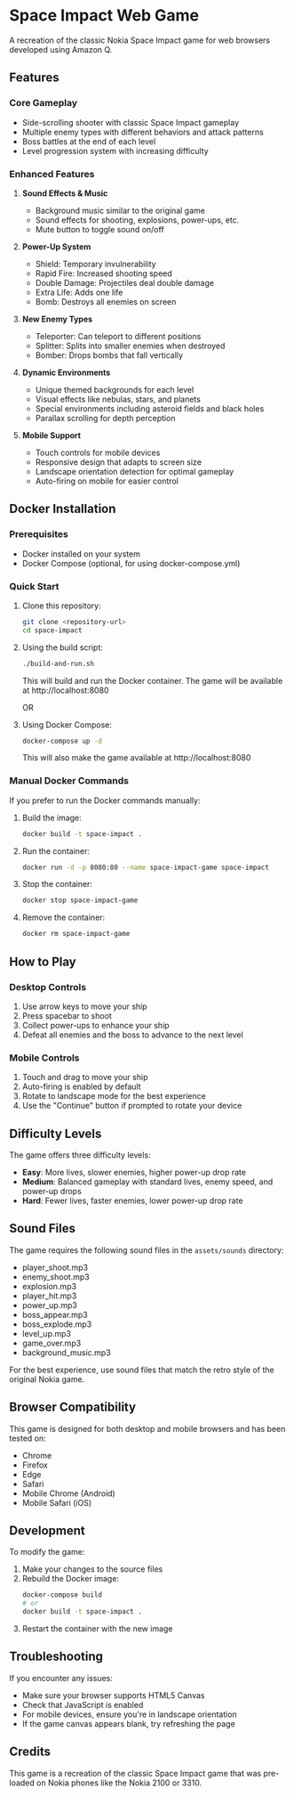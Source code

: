 # Space Impact Web Game

A recreation of the classic Nokia Space Impact game for web browsers developed using Amazon Q.

## Features

### Core Gameplay
- Side-scrolling shooter with classic Space Impact gameplay
- Multiple enemy types with different behaviors and attack patterns
- Boss battles at the end of each level
- Level progression system with increasing difficulty

### Enhanced Features
1. **Sound Effects & Music**
   - Background music similar to the original game
   - Sound effects for shooting, explosions, power-ups, etc.
   - Mute button to toggle sound on/off

2. **Power-Up System**
   - Shield: Temporary invulnerability
   - Rapid Fire: Increased shooting speed
   - Double Damage: Projectiles deal double damage
   - Extra Life: Adds one life
   - Bomb: Destroys all enemies on screen

3. **New Enemy Types**
   - Teleporter: Can teleport to different positions
   - Splitter: Splits into smaller enemies when destroyed
   - Bomber: Drops bombs that fall vertically

4. **Dynamic Environments**
   - Unique themed backgrounds for each level
   - Visual effects like nebulas, stars, and planets
   - Special environments including asteroid fields and black holes
   - Parallax scrolling for depth perception

5. **Mobile Support**
   - Touch controls for mobile devices
   - Responsive design that adapts to screen size
   - Landscape orientation detection for optimal gameplay
   - Auto-firing on mobile for easier control

## Docker Installation

### Prerequisites
- Docker installed on your system
- Docker Compose (optional, for using docker-compose.yml)

### Quick Start
1. Clone this repository:
   ```bash
   git clone <repository-url>
   cd space-impact
   ```

2. Using the build script:
   ```bash
   ./build-and-run.sh
   ```
   This will build and run the Docker container. The game will be available at http://localhost:8080

   OR

3. Using Docker Compose:
   ```bash
   docker-compose up -d
   ```
   This will also make the game available at http://localhost:8080

### Manual Docker Commands
If you prefer to run the Docker commands manually:

1. Build the image:
   ```bash
   docker build -t space-impact .
   ```

2. Run the container:
   ```bash
   docker run -d -p 8080:80 --name space-impact-game space-impact
   ```

3. Stop the container:
   ```bash
   docker stop space-impact-game
   ```

4. Remove the container:
   ```bash
   docker rm space-impact-game
   ```

## How to Play

### Desktop Controls
1. Use arrow keys to move your ship
2. Press spacebar to shoot
3. Collect power-ups to enhance your ship
4. Defeat all enemies and the boss to advance to the next level

### Mobile Controls
1. Touch and drag to move your ship
2. Auto-firing is enabled by default
3. Rotate to landscape mode for the best experience
4. Use the "Continue" button if prompted to rotate your device

## Difficulty Levels

The game offers three difficulty levels:
- **Easy**: More lives, slower enemies, higher power-up drop rate
- **Medium**: Balanced gameplay with standard lives, enemy speed, and power-up drops
- **Hard**: Fewer lives, faster enemies, lower power-up drop rate

## Sound Files

The game requires the following sound files in the `assets/sounds` directory:
- player_shoot.mp3
- enemy_shoot.mp3
- explosion.mp3
- player_hit.mp3
- power_up.mp3
- boss_appear.mp3
- boss_explode.mp3
- level_up.mp3
- game_over.mp3
- background_music.mp3

For the best experience, use sound files that match the retro style of the original Nokia game.

## Browser Compatibility

This game is designed for both desktop and mobile browsers and has been tested on:
- Chrome
- Firefox
- Edge
- Safari
- Mobile Chrome (Android)
- Mobile Safari (iOS)

## Development

To modify the game:
1. Make your changes to the source files
2. Rebuild the Docker image:
   ```bash
   docker-compose build
   # or
   docker build -t space-impact .
   ```
3. Restart the container with the new image

## Troubleshooting

If you encounter any issues:
- Make sure your browser supports HTML5 Canvas
- Check that JavaScript is enabled
- For mobile devices, ensure you're in landscape orientation
- If the game canvas appears blank, try refreshing the page

## Credits

This game is a recreation of the classic Space Impact game that was pre-loaded on Nokia phones like the Nokia 2100 or 3310.
